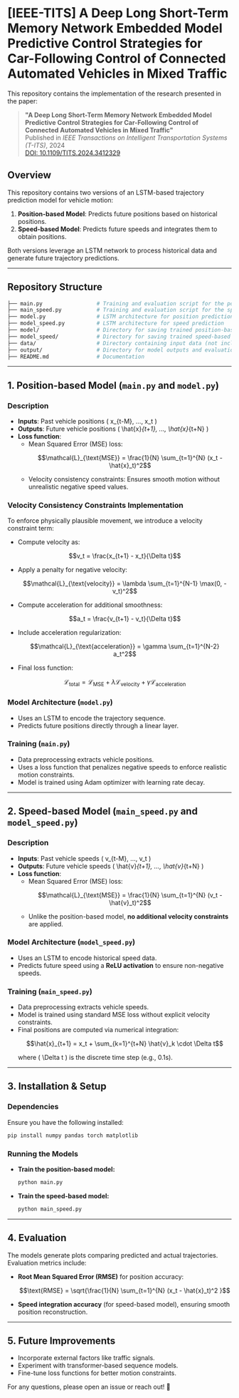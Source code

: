 # [IEEE-TITS] A Deep Long Short-Term Memory Network Embedded Model Predictive Control Strategies for Car-Following Control of Connected Automated Vehicles in Mixed Traffic

This repository contains the implementation of the research presented in the paper:

> **"A Deep Long Short-Term Memory Network Embedded Model Predictive Control Strategies for Car-Following Control of Connected Automated Vehicles in Mixed Traffic"**  
> Published in *IEEE Transactions on Intelligent Transportation Systems (T-ITS)*, 2024  
> [DOI: 10.1109/TITS.2024.3412329](https://doi.org/10.1109/TITS.2024.3412329)



## Overview
This repository contains two versions of an LSTM-based trajectory prediction model for vehicle motion:
1. **Position-based Model**: Predicts future positions based on historical positions.
2. **Speed-based Model**: Predicts future speeds and integrates them to obtain positions.

Both versions leverage an LSTM network to process historical data and generate future trajectory predictions.

---

## Repository Structure
```bash
├── main.py                 # Training and evaluation script for the position-based model
├── main_speed.py           # Training and evaluation script for the speed-based model
├── model.py                # LSTM architecture for position prediction
├── model_speed.py          # LSTM architecture for speed prediction
├── model/                  # Directory for saving trained position-based models
├── model_speed/            # Directory for saving trained speed-based models
├── data/                   # Directory containing input data (not included in repo)
├── output/                 # Directory for model outputs and evaluation plots
├── README.md               # Documentation
```

---

## 1. Position-based Model (`main.py` and `model.py`)
### **Description**
- **Inputs**: Past vehicle positions \( x_{t-M}, ..., x_t \)
- **Outputs**: Future vehicle positions \( \hat{x}_{t+1}, ..., \hat{x}_{t+N} \)
- **Loss function**:
  - Mean Squared Error (MSE) loss:
    ```math
    \mathcal{L}_{\text{MSE}} = \frac{1}{N} \sum_{t=1}^{N} (x_t - \hat{x}_t)^2
    ```
  - Velocity consistency constraints: Ensures smooth motion without unrealistic negative speed values.

### **Velocity Consistency Constraints Implementation**
To enforce physically plausible movement, we introduce a velocity constraint term:
- Compute velocity as:
  ```math
  v_t = \frac{x_{t+1} - x_t}{\Delta t}
  ```
- Apply a penalty for negative velocity:
  ```math
  \mathcal{L}_{\text{velocity}} = \lambda \sum_{t=1}^{N-1} \max(0, -v_t)^2
  ```
- Compute acceleration for additional smoothness:
  ```math
  a_t = \frac{v_{t+1} - v_t}{\Delta t}
  ```
- Include acceleration regularization:
  ```math
  \mathcal{L}_{\text{acceleration}} = \gamma \sum_{t=1}^{N-2} a_t^2
  ```
- Final loss function:
  ```math
  \mathcal{L}_{\text{total}} = \mathcal{L}_{\text{MSE}} + \lambda \mathcal{L}_{\text{velocity}} + \gamma \mathcal{L}_{\text{acceleration}}
  ```

### **Model Architecture (`model.py`)**
- Uses an LSTM to encode the trajectory sequence.
- Predicts future positions directly through a linear layer.

### **Training (`main.py`)**
- Data preprocessing extracts vehicle positions.
- Uses a loss function that penalizes negative speeds to enforce realistic motion constraints.
- Model is trained using Adam optimizer with learning rate decay.

---

## 2. Speed-based Model (`main_speed.py` and `model_speed.py`)
### **Description**
- **Inputs**: Past vehicle speeds \( v_{t-M}, ..., v_t \)
- **Outputs**: Future vehicle speeds \( \hat{v}_{t+1}, ..., \hat{v}_{t+N} \)
- **Loss function**:
  - Mean Squared Error (MSE) loss:
    ```math
    \mathcal{L}_{\text{MSE}} = \frac{1}{N} \sum_{t=1}^{N} (v_t - \hat{v}_t)^2
    ```
  - Unlike the position-based model, **no additional velocity constraints** are applied.

### **Model Architecture (`model_speed.py`)**
- Uses an LSTM to encode historical speed data.
- Predicts future speed using a **ReLU activation** to ensure non-negative speeds.

### **Training (`main_speed.py`)**
- Data preprocessing extracts vehicle speeds.
- Model is trained using standard MSE loss without explicit velocity constraints.
- Final positions are computed via numerical integration:
  ```math
  \hat{x}_{t+1} = x_t + \sum_{k=1}^{t+N} \hat{v}_k \cdot \Delta t
  ```
  where \( \Delta t \) is the discrete time step (e.g., 0.1s).

---

## 3. Installation & Setup
### **Dependencies**
Ensure you have the following installed:
```bash
pip install numpy pandas torch matplotlib
```

### **Running the Models**
- **Train the position-based model:**
  ```bash
  python main.py
  ```
- **Train the speed-based model:**
  ```bash
  python main_speed.py
  ```

---

## 4. Evaluation
The models generate plots comparing predicted and actual trajectories. Evaluation metrics include:
- **Root Mean Squared Error (RMSE)** for position accuracy:
  ```math
  \text{RMSE} = \sqrt{\frac{1}{N} \sum_{t=1}^{N} (x_t - \hat{x}_t)^2 }
  ```
- **Speed integration accuracy** (for speed-based model), ensuring smooth position reconstruction.

---

## 5. Future Improvements
- Incorporate external factors like traffic signals.
- Experiment with transformer-based sequence models.
- Fine-tune loss functions for better motion constraints.

For any questions, please open an issue or reach out! 🚀
